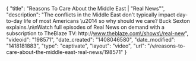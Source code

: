 {
    "title": "Reasons To Care About the Middle East | \"Real News\"",
    "description": "The conflicts in the Middle East don't typically impact day-to-day life of most Americans \u2014 so why should we care? Buck Sexton explains.\n\nWatch full episodes of Real News on demand with a subscription to TheBlaze TV: http:\/\/www.theblaze.com\/shows\/real-new",
    "videoid": "198571",
    "date_created": "1408046580",
    "date_modified": "1418181883",
    "type": "captivate",
    "layout": "video",
    "url": "\/v\/reasons-to-care-about-the-middle-east-real-news\/198571"
}